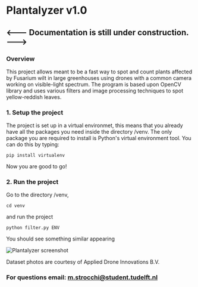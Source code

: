 # Plantalyzer v1.0

## <--- Documentation is still under construction. --->

### Overview 

This project allows meant to be a fast way to spot and count plants affected by Fusarium wilt in large greenhouses using drones with a common camera working on visible-light spectrum. 
The program is based upon OpenCV library and uses various filters and image processing techniques to spot yellow-reddish leaves.


### 1. Setup the project

The project is set up in a virtual environmet, this means that you already have all the packages you need inside the directory /venv.
The only package you are required to install is Python's virtual environment tool. You can do this by typing:

`pip install virtualenv`

Now you are good to go! 

### 2. Run the project

Go to the directory /venv,

`cd venv`

and run the project 

`python filter.py ENV`

You should see something similar appearing

![Plantalyzer screenshot](venv/resources/readme/screenshot.png)

Dataset photos are courtesy of Applied Drone Innovations B.V.





### For questions email: m.strocchi@student.tudelft.nl